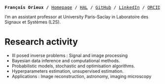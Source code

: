<p><pre align="center">
<strong>François Orieux /</strong> <a href="https://pro.orieux.fr/">Homepage</a> / <a href="https://cv.archives-ouvertes.fr/francois-orieux">HAL</a> / <a href="https://github.com/forieux">GitHub</a> / <a href="https://linkedin.com/in/fran%C3%A7ois-orieux-a712607b">LinkedIn</a> / <a href="https://orcid.org/0000-0001-5638-3416">ORCID</a></pre></p>



I’m an assistant professor at University Paris-Saclay in Laboratoire des Signaux et Systèmes (L2S). 

# Research activity

- Ill posed inverse problems : Signal and image processing
- Bayesian data inference and computational methods.
- Probabilistic models, stochastic and optimisation algorithms.
- Hyperparameters estimation, unsupervised estimation.
- Applications : Image reconstruction, astronomy, imaging microscopy

<!--
**forieux/forieux** is a ✨ _special_ ✨ repository because its `README.md` (this file) appears on your GitHub profile.

Here are some ideas to get you started:

- 🔭 I’m currently working on ...
- 🌱 I’m currently learning ...
- 👯 I’m looking to collaborate on ...
- 🤔 I’m looking for help with ...
- 💬 Ask me about ...
- 📫 How to reach me: ...
- 😄 Pronouns: ...
- ⚡ Fun fact: ...
-->
